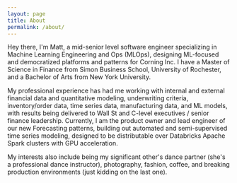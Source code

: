 ```yaml
---
layout: page
title: About
permalink: /about/
---
```

Hey there, I'm Matt, a mid-senior level software engineer specializing in Machine Learning Engineering and Ops (MLOps),
designing ML-focused and democratized platforms and patterns for Corning Inc. I have a Master of Science
in Finance from Simon Business School, University of Rochester, and a Bachelor of Arts from New York University.

My professional experience has had me working with internal and external financial data and quantitative modeling,
underwriting criteria, inventory/order data, time series data, manufacturing data, and ML models, with results
being delivered to Wall St and C-level executives / senior finance leadership. Currently, I am the product owner 
and lead engineer of our new Forecasting patterns, building out automated and semi-supervised time series modeling, 
designed to be distributable over Databricks Apache Spark clusters with GPU acceleration.

My interests also include being my significant other's dance partner (she's a professional dance instructor),
photography, fashion, coffee, and breaking production environments (just kidding on the last one).